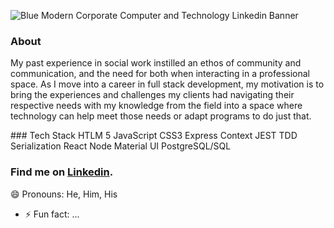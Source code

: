 
![Blue Modern Corporate Computer and Technology Linkedin Banner](https://user-images.githubusercontent.com/103221353/185683348-c81b764d-bca3-4ee5-8d39-cca681d6c74d.png)


### About
My past experience in social work instilled an ethos of community and communication, and the need for both when interacting in a professional space. As I move into a career in full stack development, my motivation is to bring the experiences and challenges my clients had navigating their respective needs with my knowledge from the field into a space where technology can help meet those needs or adapt programs to do just that.


<p text-align="center">
### Tech Stack
HTLM 5
JavaScript
CSS3
Express
Context
JEST
TDD
Serialization
React
Node
Material UI
PostgreSQL/SQL
</p>

### Find me on [Linkedin](linkedin.com/in/seanmoriarty1).



😄 Pronouns: He, Him, His
- ⚡ Fun fact: ...


